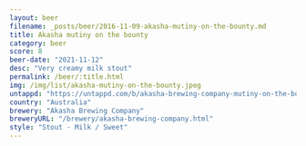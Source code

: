 ```yaml
---
layout: beer
filename: _posts/beer/2016-11-09-akasha-mutiny-on-the-bounty.md
title: Akasha mutiny on the bounty
category: beer
score: 8
beer-date: "2021-11-12"
desc: "Very creamy milk stout"
permalink: /beer/:title.html
img: /img/list/akasha-mutiny-on-the-bounty.jpeg
untappd: "https://untappd.com/b/akasha-brewing-company-mutiny-on-the-bounty/4428054"
country: "Australia"
brewery: "Akasha Brewing Company"
breweryURL: "/brewery/akasha-brewing-company.html"
style: "Stout - Milk / Sweet"
---
```

